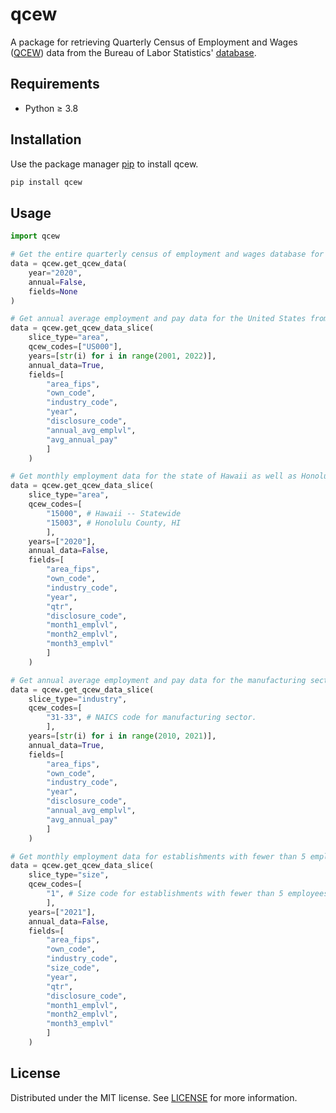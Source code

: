 # qcew

A package for retrieving Quarterly Census of Employment and Wages ([QCEW](https://www.bls.gov/cew/)) data from the Bureau of Labor Statistics' [database](https://www.bls.gov/cew/downloadable-data-files.htm).

## Requirements
- Python ≥ 3.8

## Installation

Use the package manager [pip](https://pip.pypa.io/en/stable/) to install qcew.

```bash
pip install qcew
```

## Usage

```python
import qcew

# Get the entire quarterly census of employment and wages database for 2020.
data = qcew.get_qcew_data(
    year="2020",
    annual=False,
    fields=None
)

# Get annual average employment and pay data for the United States from 2001 to 2021.
data = qcew.get_qcew_data_slice(
    slice_type="area",
    qcew_codes=["US000"],
    years=[str(i) for i in range(2001, 2022)],
    annual_data=True,
    fields=[
        "area_fips",
        "own_code",
        "industry_code",
        "year",
        "disclosure_code",
        "annual_avg_emplvl",
        "avg_annual_pay"
        ]
    )

# Get monthly employment data for the state of Hawaii as well as Honolulu County, HI in 2020.
data = qcew.get_qcew_data_slice(
    slice_type="area",
    qcew_codes=[
        "15000", # Hawaii -- Statewide
        "15003", # Honolulu County, HI
        ],
    years=["2020"],
    annual_data=False,
    fields=[
        "area_fips",
        "own_code",
        "industry_code",
        "year",
        "qtr",
        "disclosure_code",
        "month1_emplvl",
        "month2_emplvl",
        "month3_emplvl"
        ]
    )

# Get annual average employment and pay data for the manufacturing sector as a whole from 2010 to 2020.
data = qcew.get_qcew_data_slice(
    slice_type="industry",
    qcew_codes=[
        "31-33", # NAICS code for manufacturing sector.
        ],
    years=[str(i) for i in range(2010, 2021)],
    annual_data=True,
    fields=[
        "area_fips",
        "own_code",
        "industry_code",
        "year",
        "disclosure_code",
        "annual_avg_emplvl",
        "avg_annual_pay"
        ]
    )

# Get monthly employment data for establishments with fewer than 5 employees in the first quarter of 2021.
data = qcew.get_qcew_data_slice(
    slice_type="size",
    qcew_codes=[
        "1", # Size code for establishments with fewer than 5 employees.
        ],
    years=["2021"],
    annual_data=False,
    fields=[
        "area_fips",
        "own_code",
        "industry_code",
        "size_code",
        "year",
        "qtr",
        "disclosure_code",
        "month1_emplvl",
        "month2_emplvl",
        "month3_emplvl"
        ]
    )
```

## License
Distributed under the MIT license. See [LICENSE](/LICENSE) for more information.